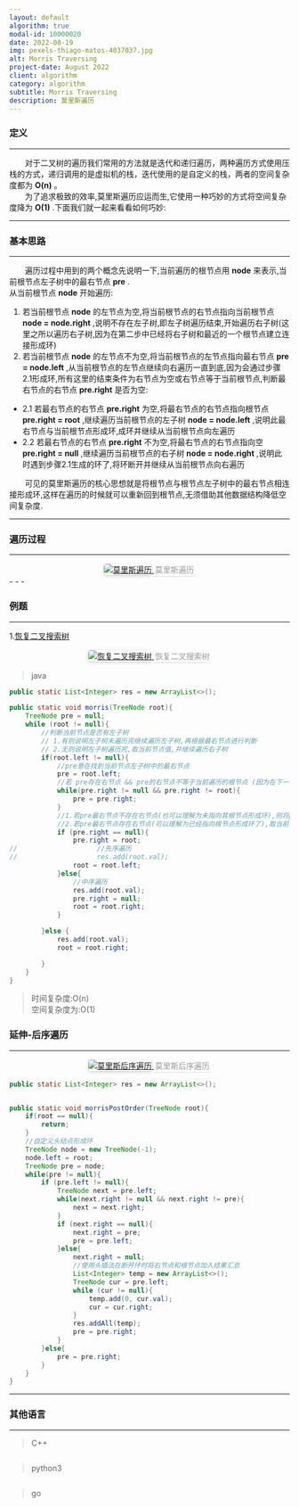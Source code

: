 ```yaml
---
layout: default
algorithm: true
modal-id: 10000020
date: 2022-08-19
img: pexels-thiago-matos-4037037.jpg 
alt: Morris Traversing
project-date: August 2022
client: algorithm
category: algorithm
subtitle: Morris Traversing
description: 莫里斯遍历
---
```

### 定义
- - -
&emsp;&emsp;对于二叉树的遍历我们常用的方法就是迭代和递归遍历，两种遍历方式使用压栈的方式，递归调用的是虚拟机的栈，迭代使用的是自定义的栈，两者的空间复杂度都为 __O(n)__ 。  
&emsp;&emsp;为了追求极致的效率,莫里斯遍历应运而生,它使用一种巧妙的方式将空间复杂度降为 __O(1)__ .下面我们就一起来看看如何巧妙:  
- - -

### 基本思路
- - -
&emsp;&emsp;遍历过程中用到的两个概念先说明一下,当前遍历的根节点用 __node__ 来表示,当前根节点左子树中的最右节点 __pre__ .  
从当前根节点 __node__ 开始遍历:
1. 若当前根节点 __node__ 的左节点为空,将当前根节点的右节点指向当前根节点 __node = node.right__ ,说明不存在左子树,即左子树遍历结束,开始遍历右子树(这里之所以遍历右子树,因为在第二步中已经将右子树和最近的一个根节点建立连接形成环)  
2. 若当前根节点 __node__ 的左节点不为空,将当前根节点的左节点指向最右节点 __pre = node.left__ ,从当前根节点的左节点继续向右遍历一直到底,因为会通过步骤2.1形成环,所有这里的结束条件为右节点为空或右节点等于当前根节点,判断最右节点的右节点 __pre.right__ 是否为空:
- 2.1 若最右节点的右节点 __pre.right__ 为空,将最右节点的右节点指向根节点 __pre.right = root__ ,继续遍历当前根节点的左子树 __node = node.left__ ,说明此最右节点与当前根节点形成环,成环并继续从当前根节点向左遍历  
- 2.2 若最右节点的右节点 __pre.right__ 不为空,将最右节点的右节点指向空 __pre.right = null__ ,继续遍历当前根节点的右子树 __node = node.right__ ,说明此时遇到步骤2.1生成的环了,将环断开并继续从当前根节点向右遍历  

&emsp;&emsp;可见的莫里斯遍历的核心思想就是将根节点与根节点左子树中的最右节点相连接形成环,这样在遍历的时候就可以重新回到根节点,无须借助其他数据结构降低空间复杂度.  
- - -

### 遍历过程
- - -
<center>
    <a href="https://cdn.jsdelivr.net/gh/BiggerYellow/BiggerYellow.github.io/img/algorithm/mirrorsTraversing/莫里斯遍历.png">
    <img style="border-radius: 0.3125em;
    box-shadow: 0 2px 4px 0 rgba(34,36,38,.12),0 2px 10px 0 rgba(34,36,38,.08);" class="img-responsive img-centered" alt="莫里斯遍历"
    src="https://cdn.jsdelivr.net/gh/BiggerYellow/BiggerYellow.github.io/img/algorithm/mirrorsTraversing/莫里斯遍历.png">
    <div style="color:orange; border-bottom: 1px solid #d9d9d9;
    display: inline-block;
    color: #999;
    padding: 2px;">莫里斯遍历</div>
    </a>
</center>
- - -




### 例题
- - -
1.[恢复二叉搜索树](https://leetcode.cn/problems/recover-binary-search-tree/)
<center>
    <a href="https://cdn.jsdelivr.net/gh/BiggerYellow/BiggerYellow.github.io/img/algorithm/mirrorsTraversing/恢复二叉搜索树.jpg">
    <img style="border-radius: 0.3125em;
    box-shadow: 0 2px 4px 0 rgba(34,36,38,.12),0 2px 10px 0 rgba(34,36,38,.08);" class="img-responsive img-centered" alt="恢复二叉搜索树"
    src="https://cdn.jsdelivr.net/gh/BiggerYellow/BiggerYellow.github.io/img/algorithm/mirrorsTraversing/恢复二叉搜索树.jpg">
    <div style="color:orange; border-bottom: 1px solid #d9d9d9;
    display: inline-block;
    color: #999;
    padding: 2px;">恢复二叉搜索树</div>
    </a>
</center>

>java

``` java
public static List<Integer> res = new ArrayList<>();

public static void morris(TreeNode root){
    TreeNode pre = null;
    while (root != null){
        //判断当前节点是否有左子树
        // 1.有则说明左子树未遍历完继续遍历左子树,再根据最右节点进行判断
        // 2.无则说明左子树遍历完,取当前节点值,并继续遍历右子树
        if(root.left != null){
            //pre意在找到当前节点左子树中的最右节点
            pre = root.left;
            //若 pre存在右节点 && pre的右节点不等于当前遍历的根节点 (因为在下一步若pre不存在右节点会将pre的右节点指向当前节点x形成一个环)
            while(pre.right != null && pre.right != root){
                pre = pre.right;
            }
            //1.若pre最右节点不存在右节点(也可以理解为未指向其根节点形成环),则将pre的右节点指向根节点形成环,并继续遍历根节点的左子树
            //2.若pre最右节点存在右节点(可以理解为已经指向根节点形成环了),取当前root值并将pre最右节点置为null(即将环断开),继续遍历右子树 (若经过步骤1成环了,即变成从子节点回到根节点)
            if (pre.right == null){
                pre.right = root;
//                    //先序遍历
//                    res.add(root.val);
                root = root.left;
            }else{
                //中序遍历
                res.add(root.val);
                pre.right = null;
                root = root.right;
            }

        }else {
            res.add(root.val);
            root = root.right;

        }
    }
}
```

> 时间复杂度:O(n)  
> 空间复杂度为:O(1)  

### 延伸-后序遍历
- - -
<center>
    <a href="https://cdn.jsdelivr.net/gh/BiggerYellow/BiggerYellow.github.io/img/algorithm/mirrorsTraversing/莫里斯后序遍历.jpg">
    <img style="border-radius: 0.3125em;
    box-shadow: 0 2px 4px 0 rgba(34,36,38,.12),0 2px 10px 0 rgba(34,36,38,.08);" class="img-responsive img-centered" alt="莫里斯后序遍历"
    src="https://cdn.jsdelivr.net/gh/BiggerYellow/BiggerYellow.github.io/img/algorithm/mirrorsTraversing/莫里斯后序遍历.jpg">
    <div style="color:orange; border-bottom: 1px solid #d9d9d9;
    display: inline-block;
    color: #999;
    padding: 2px;">莫里斯后序遍历</div>
    </a>
</center>

``` java
public static List<Integer> res = new ArrayList<>();


public static void morrisPostOrder(TreeNode root){
    if(root == null){
        return;
    }
    //自定义头结点形成环
    TreeNode node = new TreeNode(-1);
    node.left = root;
    TreeNode pre = node;
    while(pre != null){
        if (pre.left != null){
            TreeNode next = pre.left;
            while(next.right != null && next.right != pre){
                next = next.right;
            }
            if (next.right == null){
                next.right = pre;
                pre = pre.left;
            }else{
                next.right = null;
                //使用头插法在断开环时将右节点和根节点加入结果汇总
                List<Integer> temp = new ArrayList<>();
                TreeNode cur = pre.left;
                while (cur != null){
                    temp.add(0, cur.val);
                    cur = cur.right;
                }
                res.addAll(temp);
                pre = pre.right;
            }
        }else{
            pre = pre.right;
        }
    }
}
```
- - -

### 其他语言
- - -
> C++

``` cpp

```
> python3

``` python

```
> go

``` go

```